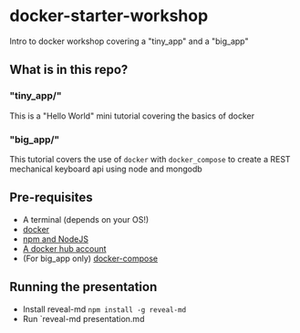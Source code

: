 # docker-starter-workshop
Intro to docker workshop covering a "tiny_app" and a "big_app"

## What is in this repo?
### "tiny_app/"
This is a "Hello World" mini tutorial covering the basics of docker

### "big_app/"
This tutorial covers the use of `docker` with `docker_compose` to create a REST mechanical keyboard api using node and mongodb

## Pre-requisites
- A terminal (depends on your OS!)
- [docker](https://docs.docker.com/install/)
- [npm and NodeJS](https://www.npmjs.com/get-npm)
- [A docker hub account](https://docs.docker.com/docker-hub/)
- (For big_app only) [docker-compose](https://docs.docker.com/compose/install/)

## Running the presentation
- Install reveal-md `npm install -g reveal-md`
- Run `reveal-md presentation.md
